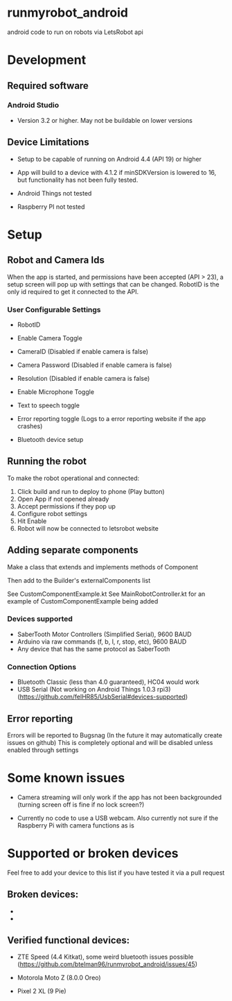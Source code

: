 # runmyrobot_android
android code to run on robots via LetsRobot api

# Development

## Required software

### Android Studio

- Version 3.2 or higher. May not be buildable on lower versions

## Device Limitations

- Setup to be capable of running on Android 4.4 (API 19) or higher

- App will build to a device with 4.1.2 if minSDKVersion is lowered to 16, but functionality has not been fully tested.

- Android Things not tested

- Raspberry PI not tested

# Setup

## Robot and Camera Ids

When the app is started, and permissions have been accepted (API > 23), a setup screen will pop up
with settings that can be changed. RobotID is the only id required to get it connected to the API.

### User Configurable Settings

- RobotID

- Enable Camera Toggle

- CameraID (Disabled if enable camera is false)

- Camera Password (Disabled if enable camera is false)

- Resolution (Disabled if enable camera is false)

- Enable Microphone Toggle

- Text to speech toggle

- Error reporting toggle (Logs to a error reporting website if the app crashes)

- Bluetooth device setup

## Running the robot

To make the robot operational and connected:
 1. Click build and run to deploy to phone (Play button)
 2. Open App if not opened already
 3. Accept permissions if they pop up
 4. Configure robot settings
 5. Hit Enable
 6. Robot will now be connected to letsrobot website

## Adding separate components

Make a class that extends and implements methods of Component

Then add to the Builder's externalComponents list

See CustomComponentExample.kt
See MainRobotController.kt for an example of CustomComponentExample being added

### Devices supported
 
 - SaberTooth Motor Controllers (Simplified Serial), 9600 BAUD
 - Arduino via raw commands (f, b, l, r, stop, etc), 9600 BAUD
 - Any device that has the same protocol as SaberTooth
 
### Connection Options

 - Bluetooth Classic (less than 4.0 guaranteed), HC04 would work
 - USB Serial (Not working on Android Things 1.0.3 rpi3) (https://github.com/felHR85/UsbSerial#devices-supported)

## Error reporting

Errors will be reported to Bugsnag (In the future it may automatically create issues on github)
This is completely optional and will be disabled unless enabled through settings

# Some known issues

- Camera streaming will only work if the app has not been backgrounded (turning screen off is fine if no lock screen?)

- Currently no code to use a USB webcam. Also currently not sure if the Raspberry Pi with camera functions as is

# Supported or broken devices

Feel free to add your device to this list if you have tested it via a pull request

## Broken devices:

-
-

## Verified functional devices:

- ZTE Speed (4.4 Kitkat), some weird bluetooth issues possible (https://github.com/btelman96/runmyrobot_android/issues/45)

- Motorola Moto Z (8.0.0 Oreo)

- Pixel 2 XL (9 Pie)





